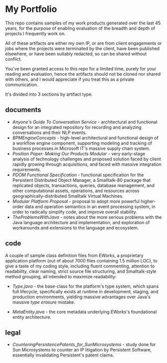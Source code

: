 # My Portfolio

This repo contains samples of my work products generated over the last 45 years, for the purpose of enabling evaluation of the breadth and depth of projects I frequently work on.

All of these artifacts are either my own IP, or are from client engagements or jobs where the projects were terminated by the client, have been published elsewhere, or have been suitably redacted, so can be shared without conflict.

You've been granted access to this repo for a limited time, purely for your reading and evaluation, hence the artifacts should not be cloned nor shared with others, and I would appreciate if you treat this as a private communication.

It's divided into 3 sections by artifact type.

## documents

- _Anyone's Guide To Conversation Service_ - architectural and functional design for an integrated repository for recording and analyzing conversations and their NLP events.
- _BPMEngineConcepts_ - high-level architectural and functional design of a workflow engine component, supporting modeling and tracking of business processes in Microsoft IT's massive supply chain system.
- _Position Paper: Making Our Products Modular_ - very early-stage analysis of technology challenges and proposed solution faced by client rapidly growing through acquisitions, and faced with massive integration requirements.
- _PDOM Functional Specification_ - functional specification for the Persistent Distributed Object Manager, a Smalltalk-80 package that replicated objects, transactions, queries, database management, and other computational assets, operations, and resources across geographically-distributed Smalltalk Virtual Machines.
- _Modular Platform Proposal_ - proposal to adopt more powerful higher-order data and operation semantics in an event processing system, in order to radically simplify code, and improve overall stability.
- _TheProblemsWithJava_ - notes about the more serious problems with the Java language architecture and implementation, and exploration of workarounds and extensions to the language and ecosystem.

## code

A couple of sample class definition files from _EWorks_, a proprietary application platform (out of about 7000 files containing 1.5 million LOC), to give a taste of my coding style, including fluent commenting, attention to readability, clear naming, strict source file structuring, and Smalltalk-style method grouping, all intended to maximize readability:

- _Type.java_ - the base-class for the platform's type system, which spans full lifecycle, specifically exists at runtime in development, staging, and production environments, yielding massive advantages over Java's massive _type erasure_ mistake.

* _MetaEntity.java_ - the core metadata underlying _EWorks_'s foundational entity architecture.

## legal

- _CounteringPersistencePatents_for_SunMicrosystems_ - study done for Sun Microsystems to counter an IP litigation by Persistent Software, essentially invalidating Persistent's patent claims.
